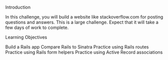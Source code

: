 Introduction

In this challenge, you will build a website like stackoverflow.com for posting questions and answers. This is a large challenge. Expect that it will take a few days of work to complete.

Learning Objectives

Build a Rails app
Compare Rails to Sinatra
Practice using Rails routes
Practice using Rails form helpers
Practice using Active Record associations

